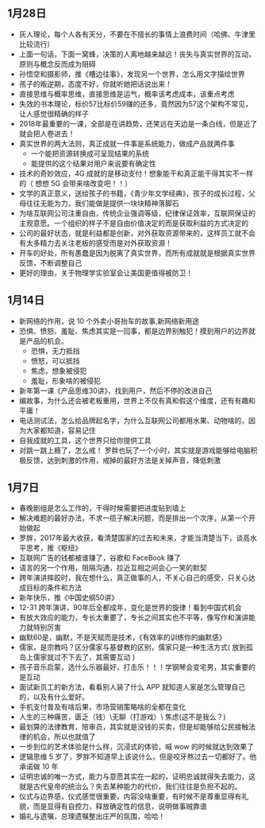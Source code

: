 ## 1月28日
* 灰人理论，每个人各有天分，不要在不擅长的事情上浪费时间（哈佛、牛津里比较流行）
* 上面一句话，下面一窝蜂，决策的人离地越来越远！丧失与真实世界的互动，原则与概念反而成为阻碍
* 孙悟空和摄影师，推《槽边往事》，发现另一个世界，怎么用文字描绘世界
* 孩子的叛逆期，态度不好，你就听她把话说出来！
* 直接思维与概率思维，直接思维是运气，概率该考虑成本，该重点考虑
* 失效的书本理论，标价57比标价59赚的还多，竟然因为57这个架构不常见，让人感觉很精确的样子
* 2018年最重要的一课，全部是在讲趋势，还笑远在天边是一条白线，但是近了就会把人卷进去！
* 真实世界的两大法则，真正成就一件事是系统能力，做成产品就两件事
  + 一个能把资源转换成可呈现结果的系统
  + 能提供的这个结果对用户来说要有确定性
* 技术的奇妙效应，4G 成就的是移动支付！想象能干和真正能干得其实不一样的（ 想想 5G 会带来啥改变吧！！）
* 文学的真正意义，送给孩子的书籍，《青少年文学经典》，孩子的成长过程，父母往往无能为力，我们能做是提供一块块精神落脚石
* 为啥互联网公司注重自由，传统企业强调等级，纪律保证效率，互联网保证的主观意愿。一个组织的样子不是自由价值决定的而是获取利益的方式决定的
* 公司的最好状态，就是利益都是创新，对外获取资源带来的，这样员工就不会有太多精力去关注老板的感受而是对外获取资源！
* 开车的好处，所有愚蠢是因为脱离了真实世界，而所有成就就是根据真实世界反馈，不断调整自己
* 更好的理由，关于物理学实验室会让美国更值得被防卫！

## 1月14日
* 新网络的作用，说 10 个外卖小哥抬车的故事,新网络新用途
* 恐惧、愤怒、羞耻、焦虑其实是一回事，都是边界别触犯！摸到用户的边界就是产品的机会。
  + 恐惧，无力抵挡
  + 愤怒，可以抵挡
  + 焦虑，想象被侵犯
  + 羞耻，形象啥的被侵犯
* 新年第一课《产品思维30讲》，找到用户，然后不停的改进自己
* 编故事，为什么还会被老板重用，世界上不仅有真和假这个维度，还有有趣和平庸！
* 电话测试法，怎么给品牌起名字，为什么互联网公司都用水果、动物啥的，因为大家都知道，容易记住
* 自我成就的工具，这个世界只给你提供工具
* 对跳一跳上瘾了，怎么戒！ 罗胖也玩了一个小时，其实就是游戏能够给电脑积极反馈，达到刺激的作用，戒掉的最好方法是关掉声音，降低刺激


## 1月7日
* 春晚剧组是怎么工作的，干得时候需要把进度贴到墙上
* 解决难题的最好办法，不求一揽子解决问题，而是排出一个次序，从第一个开始做起
* 罗胖，2017年最大收获，看清楚国家的过去和未来，才能当清楚当下，谈高水平思考，推《枢纽》
* 互联网广告的钱都被谁赚了，谷歌和 FaceBook 赚了
* 语言的另一个作用，阻隔沟通，拉近互相之间会心一笑的默契
* 跨年演讲摔跤时，我在想什么，真正做事的人，不关心自己的感受，只关心达成目标的条件和方法
* 新年快乐，推《中国史纲50讲》
* 12-31 跨年演讲，90年后全都成年，变化是世界的旋律！看到中国式机会
* 有放大效应的能力，专长太重要了，专长之间其实也不平等，像写作和演讲能力就特别厉害
* 幽默60是，幽默，不是天赋而是技术，《有效率的训练你的幽默感》
* 儒家，是宗教吗？区分儒家与基督教的区别，儒家只是一种生活方式( 放到孤岛上儒家就过不下去了，其需要互动 )
* 孩子音乐启蒙，选什么乐器最好，打击乐！！！学钢琴会变宅男，其实重要的是互动
* 面试新员工的新方法，看看别人装了什么 APP 就知道人家是怎么管理自己的，以及有什么爱好。
* 手机支付普及有啥后果，市场营销策略啥的全都在变化
* 人生的三种痛苦，匮乏（钱）\无聊（打游戏）\ 焦虑(这不是我么？)
* 最划算的法律教育，陪审员，其实就是没钱的买卖，但是却能够给公民接触法律的机会，所以也就值了
* 一步到位的艺术体验是什么样，沉浸式的体验，喊 wow 的时候就达到效果了
* 逻辑思维 5 岁了，罗胖不知道早上该说什么，但是咬牙熬过去一切都好了。他承诺做 10 年
* 证明忠诚的唯一方式，能力与意愿其实在一起的，证明忠诚就得失去能力，这就是古代皇帝的统治么？失去某种能力的代价，我们往往是负担不起的。
* 仪式与边界感，仪式感觉很重要，内容没啥重要，有时候不是尊重显得有礼貌，而是显得有自控力，释放确定性的信息，说明做事贼靠谱
* 婚礼与遗嘱，总理遗嘱整出庄严的氛围，哈哈！